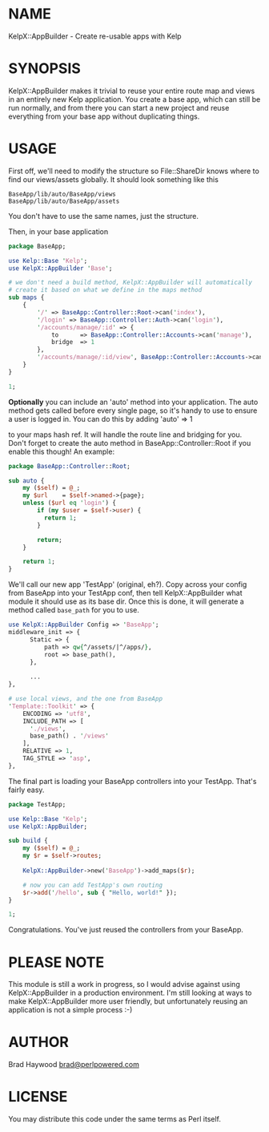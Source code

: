 # NAME

KelpX::AppBuilder - Create re-usable apps with Kelp

# SYNOPSIS

KelpX::AppBuilder makes it trivial to reuse your entire route map and views in an entirely new Kelp application. You create a base app, which can still be run normally, and from there you can start a new project and reuse everything from your base app without duplicating things.

# USAGE

First off, we'll need to modify the structure so File::ShareDir knows where to find our views/assets globally. It should look something like this

```
BaseApp/lib/auto/BaseApp/views
BaseApp/lib/auto/BaseApp/assets
```

You don't have to use the same names, just the structure.

Then, in your base application

```perl
package BaseApp;

use Kelp::Base 'Kelp';
use KelpX::AppBuilder 'Base';

# we don't need a build method, KelpX::AppBuilder will automatically
# create it based on what we define in the maps method
sub maps {
    {
        '/' => BaseApp::Controller::Root->can('index'),
        '/login' => BaseApp::Controller::Auth->can('login'),
        '/accounts/manage/:id' => {
            to      => BaseApp::Controller::Accounts->can('manage'),
            bridge  => 1
        },
        '/accounts/manage/:id/view', BaseApp::Controller::Accounts->can('view'), 
    }
}

1;
```

**Optionally** you can include an 'auto' method into your application. The auto method gets called before every single page, so it's handy to use to ensure a user is logged in. You can do this by adding 
  'auto' => 1

to your maps hash ref. It will handle the route line and bridging for you. Don't forget to create the auto method in BaseApp::Controller::Root if you enable this though! An example:

```perl
package BaseApp::Controller::Root;

sub auto {
    my ($self) = @_;
    my $url    = $self->named->{page};
    unless ($url eq 'login') {
        if (my $user = $self->user) {
          return 1;
        }

        return;
    }

    return 1;
}
```

We'll call our new app 'TestApp' (original, eh?). Copy across your config from BaseApp into your TestApp conf, then tell KelpX::AppBuilder what module it should use as its base dir. Once this is done, it will generate a method called `base_path` for you to use.

```perl
use KelpX::AppBuilder Config => 'BaseApp';
middleware_init => {
      Static => {
          path => qw{^/assets/|^/apps/},
          root => base_path(),
      },
    
      ...
},

# use local views, and the one from BaseApp
'Template::Toolkit' => {
    ENCODING => 'utf8',
    INCLUDE_PATH => [
      './views',
      base_path() . '/views'
    ],
    RELATIVE => 1,
    TAG_STYLE => 'asp',
},
```

The final part is loading your BaseApp controllers into your TestApp. That's fairly easy.

```perl
package TestApp;

use Kelp::Base 'Kelp';
use KelpX::AppBuilder;

sub build {
    my ($self) = @_;
    my $r = $self->routes;
    
    KelpX::AppBuilder->new('BaseApp')->add_maps($r);

    # now you can add TestApp's own routing
    $r->add('/hello', sub { "Hello, world!" });
}

1;
```

Congratulations. You've just reused the controllers from your BaseApp.

# PLEASE NOTE

This module is still a work in progress, so I would advise against using KelpX::AppBuilder in a production environment. I'm still looking at ways to make KelpX::AppBuilder more user friendly, but unfortunately reusing an application is not a simple process :-)

# AUTHOR

Brad Haywood <brad@perlpowered.com>

# LICENSE

You may distribute this code under the same terms as Perl itself.
